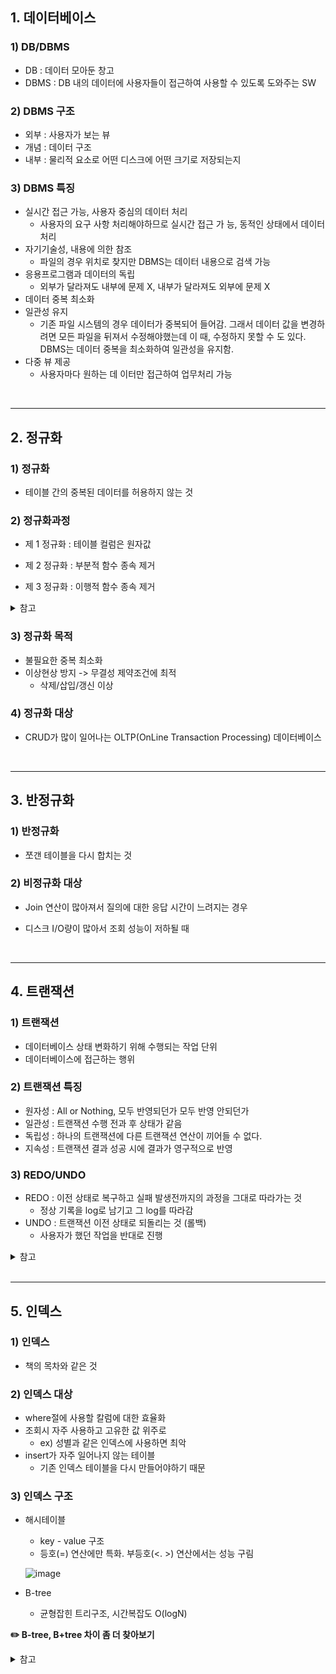 ## 1. 데이터베이스

### 1) DB/DBMS

- DB : 데이터 모아둔 창고
- DBMS : DB 내의 데이터에 사용자들이 접근하여 사용할 수 있도록 도와주는 SW



### 2) DBMS 구조

- 외부 : 사용자가 보는 뷰
- 개념 : 데이터 구조
- 내부 : 물리적 요소로 어떤 디스크에 어떤 크기로 저장되는지



### 3) DBMS 특징

- 실시간 접근 가능, 사용자 중심의 데이터 처리
  - 사용자의 요구 사항 처리해야하므로 실시간 접근 가 능, 동적인 상태에서 데이터 처리
- 자기기술성, 내용에 의한 참조
  - 파일의 경우 위치로 찾지만 DBMS는 데이터 내용으로 검색 가능
- 응용프로그램과 데이터의 독립
  - 외부가 달라져도 내부에 문제 X, 내부가 달라져도 외부에 문제 X
- 데이터 중복 최소화
- 일관성 유지
  - 기존 파일 시스템의 경우 데이터가 중복되어 들어감. 그래서 데이터 값을 변경하려면 모든 파일을 뒤져서 수정해야했는데 이 때, 수정하지 못할 수 도 있다. DBMS는 데이터 중복을 최소화하여 일관성을 유지함.
- 다중 뷰 제공
  - 사용자마다 원하는 데 이터만 접근하여 업무처리 가능



<br/>



---



## 2. 정규화

### 1) 정규화

- 테이블 간의 중복된 데이터를 허용하지 않는 것



### 2) 정규화과정

- 제 1 정규화 : 테이블 컬럼은 원자값

- 제 2 정규화 : 부분적 함수 종속 제거
- 제 3 정규화 : 이행적 함수 종속 제거

<details>
	<summary>참고</summary>
    <ul>
        <li>https://mangkyu.tistory.com/110</li>
        <li>https://velog.io/@bsjp400/Database-DB-%EC%A0%95%EA%B7%9C%ED%99%94-%EB%B9%84%EC%A0%95%EA%B7%9C%ED%99%94%EB%9E%80</li>
    </ul>
</details>



### 3) 정규화 목적

- 불필요한 중복 최소화
- 이상현상 방지 -> 무결성 제약조건에 최적
  - 삭제/삽입/갱신 이상



### 4) 정규화 대상

- CRUD가 많이 일어나는 OLTP(OnLine Transaction Processing) 데이터베이스



<br/>



---



## 3. 반정규화

### 1) 반정규화

- 쪼갠 테이블을 다시 합치는 것



### 2) 비정규화 대상

- Join 연산이 많아져서 질의에 대한 응답 시간이 느려지는 경우

- 디스크 I/O량이 많아서 조회 성능이 저하될 때




<br/>



---

## 4. 트랜잭션

### 1) 트랜잭션

- 데이터베이스 상태 변화하기 위해 수행되는 작업 단위
- 데이터베이스에 접근하는 행위



### 2) 트랜잭션 특징

- 원자성 : All or Nothing, 모두 반영되던가 모두 반영 안되던가
- 일관성 : 트랜잭션 수행 전과 후 상태가 같음
- 독립성 : 하나의 트랜잭션에 다른 트랜잭션 연산이 끼어들 수 없다.
- 지속성 : 트랜잭션 결과 성공 시에 결과가 영구적으로 반영



### 3) REDO/UNDO

- REDO : 이전 상태로 복구하고 실패 발생전까지의 과정을 그대로 따라가는 것
  - 정상 기록을 log로 남기고 그 log를 따라감
- UNDO : 트랜잭션 이전 상태로 되돌리는 것 (롤백)
  - 사용자가 했던 작업을 반대로 진행

<details>
    <summary>참고</summary>
    <ul>
		<li>https://writemylife.tistory.com/50</li>
    </ul>
</details>



<br/>



---



## 5. 인덱스

### 1) 인덱스

- 책의 목차와 같은 것



### 2) 인덱스 대상

- where절에 사용할 칼럼에 대한 효율화
- 조회시 자주 사용하고 고유한 값  위주로
  - ex) 성별과 같은 인덱스에 사용하면 최악
- insert가 자주 일어나지 않는 테이블
  - 기존 인덱스 테이블을 다시 만들어야하기 때문



### 3) 인덱스 구조

- 해시테이블

  - key - value 구조
  - 등호(=) 연산에만 특화. 부등호(<. >) 연산에서는 성능 구림

  ![image](https://user-images.githubusercontent.com/36289638/149508327-234bc803-a1c2-4e4f-881e-0291cf4f807c.png)

- B-tree 

  - 균형잡힌 트리구조, 시간복잡도 O(logN)



**✏️ B-tree, B+tree 차이 좀 더 찾아보기**



<details>
    <summary>참고</summary>
    <ul>
		<li>https://yurimkoo.github.io/db/2020/03/14/db-index.html</li>
        <li>https://velog.io/@syleemk/%EB%A9%B4%EC%A0%91-%EB%8C%80%EB%B9%84-%EB%8D%B0%EC%9D%B4%ED%84%B0%EB%B2%A0%EC%9D%B4%EC%8A%A4-%EC%9D%B8%EB%8D%B1%EC%8A%A4</li>
    </ul>
</details>

